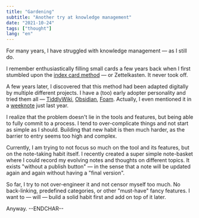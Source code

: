 ```yaml
---
title: "Gardening"
subtitle: "Another try at knowledge management"
date: "2021-10-24"
tags: ["thought"]
lang: "en"
---
```


For many years, I have struggled with knowledge management — as I still do.

I remember enthusiastically filling small cards a few years back when I first stumbled upon the [index card method](http://www.raulpacheco.org/2018/11/note-taking-techniques-i-the-index-card-method/) — or Zettelkasten. It never took off.

A few years later, I discovered that this method had been adapted digitally by multiple different projects. I have a (too) early adopter personality and tried them all — [TiddlyWiki](https://tiddlywiki.com/), [Obsidian](https://obsidian.md/), [Foam](https://foambubble.github.io/foam/). Actually, I even mentioned it in a [weeknote](/posts/3-friends-and-digital-gardening/) just last year.

I realize that the problem doesn't lie in the tools and features, but being able to fully commit to a process. I tend to over-complicate things and not start as simple as I should. Building that new habit is then much harder, as the barrier to entry seems too high and complex.

Currently, I am trying to not focus so much on the tool and its features, but on the note-taking habit itself. I recently created a super simple note-basket where I could record my evolving notes and thoughts on different topics. It exists "without a publish button" — in the sense that a note will be updated again and again without having a "final version".

So far, I try to not over-engineer it and not censor myself too much. No back-linking, predefined categories, or other "must-have" fancy features. I want to — will — build a solid habit first and add on top of it later.

Anyway. --ENDCHAR--
